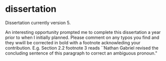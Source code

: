 # dissertation
Dissertation currently version 5.

An interesting opportunity prompted me to complete this dissertation a year prior to when I initially planned. Please comment on any typos you find and they wwill be corrected in bold with a footnote acknowleding your contribution. E.g.  Section 2.2 footnote 3 reads ``Nathan Gabriel revised the concluding sentence of this paragraph to correct an ambiguous pronoun."

